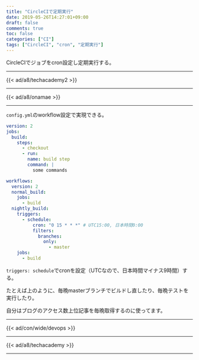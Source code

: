 ```yaml
---
title: "CircleCIで定期実行"
date: 2019-05-26T14:27:01+09:00
draft: false
comments: true
toc: false
categories: ["CI"]
tags: ["CircleCI", "cron", "定期実行"]
---
```


CircleCIでジョブをcron設定し定期実行する。

<!--more-->

---

{{< ad/a8/techacademy2 >}}

---

{{< ad/a8/onamae >}}

---

`config.yml`のworkflow設定で実現できる。

```yml
version: 2
jobs:
  build:
    steps:
      - checkout
      - run:
        name: build step
        command: |
          some commands

workflows:
  version: 2
  normal_build:
    jobs:
      - build
  nightly_build:
    triggers:
      - schedule:
          cron: "0 15 * * *" # UTC15:00, 日本時間0:00
          filters:
            branches:
              only:
                - master
    jobs:
      - build
```

`triggers: schedule`でcronを設定（UTCなので、日本時間マイナス9時間）する。

たとえば上のように、毎晩masterブランチでビルドし直したり、毎晩テストを実行したり。

自分はブログのアクセス数上位記事を毎晩取得するのに使ってます。

---

{{< ad/con/wide/devops >}}

---

{{< ad/a8/techacademy >}}

---
